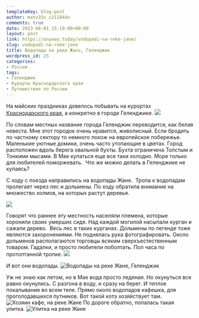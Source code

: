 ```yaml
---
templateKey: blog-post
author: matv33v_c21184dv
comments: true
date: 2013-06-01 15:19:00+00:00
layout: post
link: https://anyway.today/vodopadi-na-reke-jane/
slug: vodopadi-na-reke-jane
title: Водопады на реке Жанэ, Геленджик
wordpress_id: 25
categories:
- Россия
tags:
- Геленджик
- Курорты Краснодарского края
- Путешествия по России
---
```


На майских праздниках довелось побывать на курортах [Краснодарского края](https://anyway.today/tag/%D0%BA%D1%83%D1%80%D0%BE%D1%80%D1%82%D1%8B-%D0%BA%D1%80%D0%B0%D1%81%D0%BD%D0%BE%D0%B4%D0%B0%D1%80%D1%81%D0%BA%D0%BE%D0%B3%D0%BE-%D0%BA%D1%80%D0%B0%D1%8F/), а конкретно в городе Геленджике.
![](http://anyway.today/wp-content/uploads/2013/06/2013-05-03_11-26_Gelendzhik_400-300x200.jpg)


По словам местных название города Геленджик переводится, как белая невеста. Мне этот городок очень нравится, живописный. Если бродить по частному сектору то немного похож на европейское побережье. Маленькие уютные домики, очень часто утопающие в цветах.
Город расположен вдоль берега овальной бухты. Бухта ограничена Толстым и Тонкими мысами.
В Мае купаться еще все таки холодно. Море только для любителей поморжевать.  Что же можно делать в Геленджике не купаясь?




<!-- more -->С ходу с поезда направились на водопады Жане.  Тропа к водопадам пролегает через лес и дольмены. По ходу обратила внимание на множество холмов, на которых растут деревья.
![](http://anyway.today/wp-content/uploads/2013/06/2013-05-01_10-23_Gelendzhik_003-300x200.jpg)




Говорят что раннее эту местность населяли племена, которые хоронили своих умерших сидя. Над каждой могилой насыпали курган и сажали дерево.  Весь лес в таких курганах.
Дольмены по легенде тоже являются захоронениями. Не поднялась рука фотографировать. Около дольменов располагаются торговцы всяким сверхъестественным товаром. Гадалки, и просто любители поболтать.
Пол часа по протоптанной тропке.
![](http://anyway.today/wp-content/uploads/2013/06/2013-05-01_10-51_Gelendzhik_035-300x200.jpg)


И вот они водопады.
![Водопады на реке Жане, Геленджик](http://anyway.today/wp-content/uploads/2013/06/2013-05-01_11-28_Gelendzhik_093-300x200.jpg)


Уж не знаю как летом, но в Мае вода просто ледяная. Но окунуться все равно окунулись. С разгона в воду, и сразу на берег. И теплое покалывание во всем теле. Прямо около водопадов кафешка, для проголодавшихся путников. Вот такой котэ хозяйствует там.
![Хозяин кафе,  на реке Жане](http://anyway.today/wp-content/uploads/2013/06/2013-05-01_11-54_Gelendzhik_197-300x200.jpg)
По дороге обратно, попалась такая улитка.
![Улитка на реке Жане](http://anyway.today/wp-content/uploads/2013/06/2013-05-01_12-00_Gelendzhik_206-300x200.jpg)







